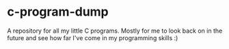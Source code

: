 # c-program-dump
A repository for all my little C programs. Mostly for me to look back on in the future and see how far I've come in my programming skills :)
